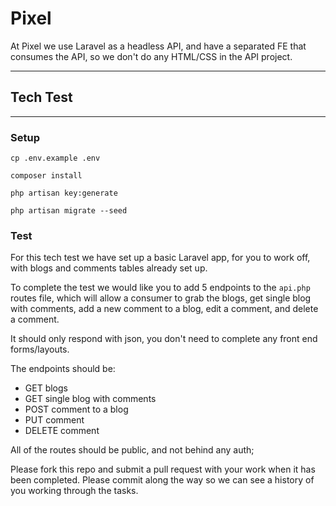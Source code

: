 # Pixel

At Pixel we use Laravel as a headless API, and have a separated FE that consumes the API, so we don't do any HTML/CSS in the API project.

---

## Tech Test

---

### Setup

```
cp .env.example .env

composer install

php artisan key:generate

php artisan migrate --seed
```

### Test

For this tech test we have set up a basic Laravel app, for you to work off, with blogs and comments tables already set up.

To complete the test we would like you to add 5 endpoints to the `api.php` routes file, which will allow a consumer to grab the blogs, get single blog with comments, add a new comment to a blog, edit a comment, and delete a comment.

It should only respond with json, you don't need to complete any front end forms/layouts.

The endpoints should be:

-   GET blogs
-   GET single blog with comments
-   POST comment to a blog
-   PUT comment
-   DELETE comment

All of the routes should be public, and not behind any auth;

Please fork this repo and submit a pull request with your work when it has been completed. Please commit along the way so we can see a history of you working through the tasks.
